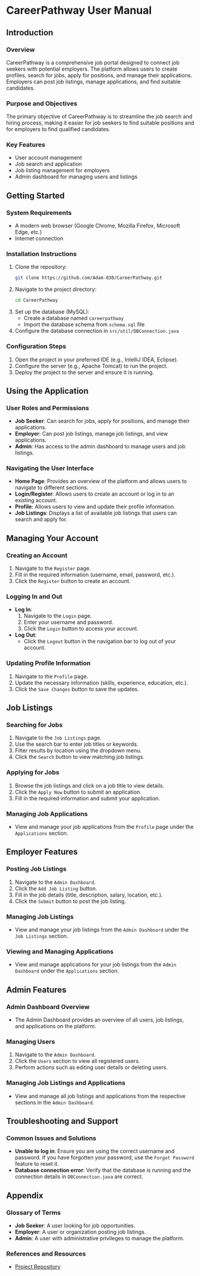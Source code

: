 # CareerPathway User Manual

## Introduction

### Overview
CareerPathway is a comprehensive job portal designed to connect job seekers with potential employers. The platform allows users to create profiles, search for jobs, apply for positions, and manage their applications. Employers can post job listings, manage applications, and find suitable candidates.

### Purpose and Objectives
The primary objective of CareerPathway is to streamline the job search and hiring process, making it easier for job seekers to find suitable positions and for employers to find qualified candidates.

### Key Features
- User account management
- Job search and application
- Job listing management for employers
- Admin dashboard for managing users and listings

## Getting Started

### System Requirements
- A modern web browser (Google Chrome, Mozilla Firefox, Microsoft Edge, etc.)
- Internet connection

### Installation Instructions
1. Clone the repository:
   ```bash
   git clone https://github.com/Adam-830/CareerPathway.git
   ```
2. Navigate to the project directory:
   ```bash
   cd CareerPathway
   ```
3. Set up the database (MySQL):
   - Create a database named `careerpathway`
   - Import the database schema from `schema.sql` file
4. Configure the database connection in `src/util/DBConnection.java`

### Configuration Steps
1. Open the project in your preferred IDE (e.g., IntelliJ IDEA, Eclipse).
2. Configure the server (e.g., Apache Tomcat) to run the project.
3. Deploy the project to the server and ensure it is running.

## Using the Application

### User Roles and Permissions
- **Job Seeker**: Can search for jobs, apply for positions, and manage their applications.
- **Employer**: Can post job listings, manage job listings, and view applications.
- **Admin**: Has access to the admin dashboard to manage users and job listings.

### Navigating the User Interface
- **Home Page**: Provides an overview of the platform and allows users to navigate to different sections.
- **Login/Register**: Allows users to create an account or log in to an existing account.
- **Profile**: Allows users to view and update their profile information.
- **Job Listings**: Displays a list of available job listings that users can search and apply for.

## Managing Your Account

### Creating an Account
1. Navigate to the `Register` page.
2. Fill in the required information (username, email, password, etc.).
3. Click the `Register` button to create an account.

### Logging In and Out
- **Log In**:
  1. Navigate to the `Login` page.
  2. Enter your username and password.
  3. Click the `Login` button to access your account.
- **Log Out**:
  - Click the `Logout` button in the navigation bar to log out of your account.

### Updating Profile Information
1. Navigate to the `Profile` page.
2. Update the necessary information (skills, experience, education, etc.).
3. Click the `Save Changes` button to save the updates.

## Job Listings

### Searching for Jobs
1. Navigate to the `Job Listings` page.
2. Use the search bar to enter job titles or keywords.
3. Filter results by location using the dropdown menu.
4. Click the `Search` button to view matching job listings.

### Applying for Jobs
1. Browse the job listings and click on a job title to view details.
2. Click the `Apply Now` button to submit an application.
3. Fill in the required information and submit your application.

### Managing Job Applications
- View and manage your job applications from the `Profile` page under the `Applications` section.

## Employer Features

### Posting Job Listings
1. Navigate to the `Admin Dashboard`.
2. Click the `Add Job Listing` button.
3. Fill in the job details (title, description, salary, location, etc.).
4. Click the `Submit` button to post the job listing.

### Managing Job Listings
- View and manage your job listings from the `Admin Dashboard` under the `Job Listings` section.

### Viewing and Managing Applications
- View and manage applications for your job listings from the `Admin Dashboard` under the `Applications` section.

## Admin Features

### Admin Dashboard Overview
- The Admin Dashboard provides an overview of all users, job listings, and applications on the platform.

### Managing Users
1. Navigate to the `Admin Dashboard`.
2. Click the `Users` section to view all registered users.
3. Perform actions such as editing user details or deleting users.

### Managing Job Listings and Applications
- View and manage all job listings and applications from the respective sections in the `Admin Dashboard`.

## Troubleshooting and Support

### Common Issues and Solutions
- **Unable to log in**: Ensure you are using the correct username and password. If you have forgotten your password, use the `Forgot Password` feature to reset it.
- **Database connection error**: Verify that the database is running and the connection details in `DBConnection.java` are correct.

## Appendix

### Glossary of Terms
- **Job Seeker**: A user looking for job opportunities.
- **Employer**: A user or organization posting job listings.
- **Admin**: A user with administrative privileges to manage the platform.

### References and Resources
- [Project Repository](https://github.com/Adam-830/CareerPathway)
